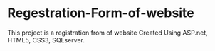 # Regestration-Form-of-website
This project is a registration from of website Created Using ASP.net, HTML5, CSS3, SQLserver. 
